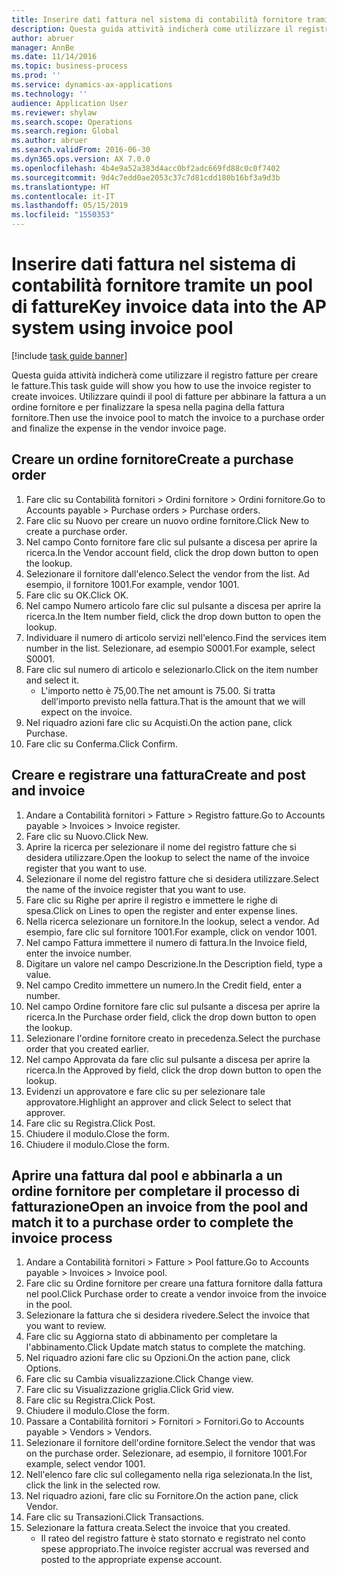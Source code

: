 ```yaml
---
title: Inserire dati fattura nel sistema di contabilità fornitore tramite un pool di fatture
description: Questa guida attività indicherà come utilizzare il registro fatture per creare le fatture.
author: abruer
manager: AnnBe
ms.date: 11/14/2016
ms.topic: business-process
ms.prod: ''
ms.service: dynamics-ax-applications
ms.technology: ''
audience: Application User
ms.reviewer: shylaw
ms.search.scope: Operations
ms.search.region: Global
ms.author: abruer
ms.search.validFrom: 2016-06-30
ms.dyn365.ops.version: AX 7.0.0
ms.openlocfilehash: 4b4e9a52a383d4acc0bf2adc669fd88c0c0f7402
ms.sourcegitcommit: 9d4c7edd0ae2053c37c7d81cdd180b16bf3a9d3b
ms.translationtype: HT
ms.contentlocale: it-IT
ms.lasthandoff: 05/15/2019
ms.locfileid: "1550353"
---
```

# <a name="key-invoice-data-into-the-ap-system-using-invoice-pool"></a><span data-ttu-id="1362b-103">Inserire dati fattura nel sistema di contabilità fornitore tramite un pool di fatture</span><span class="sxs-lookup"><span data-stu-id="1362b-103">Key invoice data into the AP system using invoice pool</span></span>

[!include [task guide banner](../../includes/task-guide-banner.md)]

<span data-ttu-id="1362b-104">Questa guida attività indicherà come utilizzare il registro fatture per creare le fatture.</span><span class="sxs-lookup"><span data-stu-id="1362b-104">This task guide will show you how to use the invoice register to create invoices.</span></span>  <span data-ttu-id="1362b-105">Utilizzare quindi il pool di fatture per abbinare la fattura a un ordine fornitore e per finalizzare la spesa nella pagina della fattura fornitore.</span><span class="sxs-lookup"><span data-stu-id="1362b-105">Then use the invoice pool to match the invoice to a purchase order and finalize the expense in the vendor invoice page.</span></span>


## <a name="create-a-purchase-order"></a><span data-ttu-id="1362b-106">Creare un ordine fornitore</span><span class="sxs-lookup"><span data-stu-id="1362b-106">Create a purchase order</span></span>
1. <span data-ttu-id="1362b-107">Fare clic su Contabilità fornitori > Ordini fornitore > Ordini fornitore.</span><span class="sxs-lookup"><span data-stu-id="1362b-107">Go to Accounts payable > Purchase orders > Purchase orders.</span></span>
2. <span data-ttu-id="1362b-108">Fare clic su Nuovo per creare un nuovo ordine fornitore.</span><span class="sxs-lookup"><span data-stu-id="1362b-108">Click New to create a purchase order.</span></span>
3. <span data-ttu-id="1362b-109">Nel campo Conto fornitore fare clic sul pulsante a discesa per aprire la ricerca.</span><span class="sxs-lookup"><span data-stu-id="1362b-109">In the Vendor account field, click the drop down button to open the lookup.</span></span>
4. <span data-ttu-id="1362b-110">Selezionare il fornitore dall'elenco.</span><span class="sxs-lookup"><span data-stu-id="1362b-110">Select the vendor from the list.</span></span> <span data-ttu-id="1362b-111">Ad esempio, il fornitore 1001.</span><span class="sxs-lookup"><span data-stu-id="1362b-111">For example, vendor 1001.</span></span>
5. <span data-ttu-id="1362b-112">Fare clic su OK.</span><span class="sxs-lookup"><span data-stu-id="1362b-112">Click OK.</span></span>
6. <span data-ttu-id="1362b-113">Nel campo Numero articolo fare clic sul pulsante a discesa per aprire la ricerca.</span><span class="sxs-lookup"><span data-stu-id="1362b-113">In the Item number field, click the drop down button to open the lookup.</span></span>
7. <span data-ttu-id="1362b-114">Individuare il numero di articolo servizi nell'elenco.</span><span class="sxs-lookup"><span data-stu-id="1362b-114">Find the services item number in the list.</span></span> <span data-ttu-id="1362b-115">Selezionare, ad esempio S0001.</span><span class="sxs-lookup"><span data-stu-id="1362b-115">For example, select S0001.</span></span>
8. <span data-ttu-id="1362b-116">Fare clic sul numero di articolo e selezionarlo.</span><span class="sxs-lookup"><span data-stu-id="1362b-116">Click on the item number and select it.</span></span>
    * <span data-ttu-id="1362b-117">L'importo netto è 75,00.</span><span class="sxs-lookup"><span data-stu-id="1362b-117">The net amount is 75.00.</span></span>  <span data-ttu-id="1362b-118">Si tratta dell'importo previsto nella fattura.</span><span class="sxs-lookup"><span data-stu-id="1362b-118">That is the amount that we will expect on the invoice.</span></span>  
9. <span data-ttu-id="1362b-119">Nel riquadro azioni fare clic su Acquisti.</span><span class="sxs-lookup"><span data-stu-id="1362b-119">On the action pane, click Purchase.</span></span>
10. <span data-ttu-id="1362b-120">Fare clic su Conferma.</span><span class="sxs-lookup"><span data-stu-id="1362b-120">Click Confirm.</span></span>

## <a name="create-and-post-and-invoice"></a><span data-ttu-id="1362b-121">Creare e registrare una fattura</span><span class="sxs-lookup"><span data-stu-id="1362b-121">Create and post and invoice</span></span>
1. <span data-ttu-id="1362b-122">Andare a Contabilità fornitori > Fatture > Registro fatture.</span><span class="sxs-lookup"><span data-stu-id="1362b-122">Go to Accounts payable > Invoices > Invoice register.</span></span>
2. <span data-ttu-id="1362b-123">Fare clic su Nuovo.</span><span class="sxs-lookup"><span data-stu-id="1362b-123">Click New.</span></span>
3. <span data-ttu-id="1362b-124">Aprire la ricerca per selezionare il nome del registro fatture che si desidera utilizzare.</span><span class="sxs-lookup"><span data-stu-id="1362b-124">Open the lookup to select the name of the invoice register that you want to use.</span></span>
4. <span data-ttu-id="1362b-125">Selezionare il nome del registro fatture che si desidera utilizzare.</span><span class="sxs-lookup"><span data-stu-id="1362b-125">Select the name of the invoice register that you want to use.</span></span>
5. <span data-ttu-id="1362b-126">Fare clic su Righe per aprire il registro e immettere le righe di spesa.</span><span class="sxs-lookup"><span data-stu-id="1362b-126">Click on Lines to open the register and enter expense lines.</span></span>
6. <span data-ttu-id="1362b-127">Nella ricerca selezionare un fornitore.</span><span class="sxs-lookup"><span data-stu-id="1362b-127">In the lookup, select a vendor.</span></span> <span data-ttu-id="1362b-128">Ad esempio, fare clic sul fornitore 1001.</span><span class="sxs-lookup"><span data-stu-id="1362b-128">For example, click on vendor 1001.</span></span>
7. <span data-ttu-id="1362b-129">Nel campo Fattura immettere il numero di fattura.</span><span class="sxs-lookup"><span data-stu-id="1362b-129">In the Invoice field, enter the invoice number.</span></span>
8. <span data-ttu-id="1362b-130">Digitare un valore nel campo Descrizione.</span><span class="sxs-lookup"><span data-stu-id="1362b-130">In the Description field, type a value.</span></span>
9. <span data-ttu-id="1362b-131">Nel campo Credito immettere un numero.</span><span class="sxs-lookup"><span data-stu-id="1362b-131">In the Credit field, enter a number.</span></span>
10. <span data-ttu-id="1362b-132">Nel campo Ordine fornitore fare clic sul pulsante a discesa per aprire la ricerca.</span><span class="sxs-lookup"><span data-stu-id="1362b-132">In the Purchase order field, click the drop down button to open the lookup.</span></span>
11. <span data-ttu-id="1362b-133">Selezionare l'ordine fornitore creato in precedenza.</span><span class="sxs-lookup"><span data-stu-id="1362b-133">Select the purchase order that you created earlier.</span></span>
12. <span data-ttu-id="1362b-134">Nel campo Approvata da fare clic sul pulsante a discesa per aprire la ricerca.</span><span class="sxs-lookup"><span data-stu-id="1362b-134">In the Approved by field, click the drop down button to open the lookup.</span></span>
13. <span data-ttu-id="1362b-135">Evidenzi un approvatore e fare clic su per selezionare tale approvatore.</span><span class="sxs-lookup"><span data-stu-id="1362b-135">Highlight an approver and click Select to select that approver.</span></span>
14. <span data-ttu-id="1362b-136">Fare clic su Registra.</span><span class="sxs-lookup"><span data-stu-id="1362b-136">Click Post.</span></span>
15. <span data-ttu-id="1362b-137">Chiudere il modulo.</span><span class="sxs-lookup"><span data-stu-id="1362b-137">Close the form.</span></span>
16. <span data-ttu-id="1362b-138">Chiudere il modulo.</span><span class="sxs-lookup"><span data-stu-id="1362b-138">Close the form.</span></span>

## <a name="open-an-invoice-from-the-pool-and-match-it-to-a-purchase-order-to-complete-the-invoice-process"></a><span data-ttu-id="1362b-139">Aprire una fattura dal pool e abbinarla a un ordine fornitore per completare il processo di fatturazione</span><span class="sxs-lookup"><span data-stu-id="1362b-139">Open an invoice from the pool and match it to a purchase order to complete the invoice process</span></span>
1. <span data-ttu-id="1362b-140">Andare a Contabilità fornitori > Fatture > Pool fatture.</span><span class="sxs-lookup"><span data-stu-id="1362b-140">Go to Accounts payable > Invoices > Invoice pool.</span></span>
2. <span data-ttu-id="1362b-141">Fare clic su Ordine fornitore per creare una fattura fornitore dalla fattura nel pool.</span><span class="sxs-lookup"><span data-stu-id="1362b-141">Click Purchase order to create a vendor invoice from the invoice in the pool.</span></span>
3. <span data-ttu-id="1362b-142">Selezionare la fattura che si desidera rivedere.</span><span class="sxs-lookup"><span data-stu-id="1362b-142">Select the invoice that you want to review.</span></span>
4. <span data-ttu-id="1362b-143">Fare clic su Aggiorna stato di abbinamento per completare la l'abbinamento.</span><span class="sxs-lookup"><span data-stu-id="1362b-143">Click Update match status to complete the matching.</span></span>
5. <span data-ttu-id="1362b-144">Nel riquadro azioni fare clic su Opzioni.</span><span class="sxs-lookup"><span data-stu-id="1362b-144">On the action pane, click Options.</span></span>
6. <span data-ttu-id="1362b-145">Fare clic su Cambia visualizzazione.</span><span class="sxs-lookup"><span data-stu-id="1362b-145">Click Change view.</span></span>
7. <span data-ttu-id="1362b-146">Fare clic su Visualizzazione griglia.</span><span class="sxs-lookup"><span data-stu-id="1362b-146">Click Grid view.</span></span>
8. <span data-ttu-id="1362b-147">Fare clic su Registra.</span><span class="sxs-lookup"><span data-stu-id="1362b-147">Click Post.</span></span>
9. <span data-ttu-id="1362b-148">Chiudere il modulo.</span><span class="sxs-lookup"><span data-stu-id="1362b-148">Close the form.</span></span>
10. <span data-ttu-id="1362b-149">Passare a Contabilità fornitori > Fornitori > Fornitori.</span><span class="sxs-lookup"><span data-stu-id="1362b-149">Go to Accounts payable > Vendors > Vendors.</span></span>
11. <span data-ttu-id="1362b-150">Selezionare il fornitore dell'ordine fornitore.</span><span class="sxs-lookup"><span data-stu-id="1362b-150">Select the vendor that was on the purchase order.</span></span> <span data-ttu-id="1362b-151">Selezionare, ad esempio, il fornitore 1001.</span><span class="sxs-lookup"><span data-stu-id="1362b-151">For example, select vendor 1001.</span></span>
12. <span data-ttu-id="1362b-152">Nell'elenco fare clic sul collegamento nella riga selezionata.</span><span class="sxs-lookup"><span data-stu-id="1362b-152">In the list, click the link in the selected row.</span></span>
13. <span data-ttu-id="1362b-153">Nel riquadro azioni, fare clic su Fornitore.</span><span class="sxs-lookup"><span data-stu-id="1362b-153">On the action pane, click Vendor.</span></span>
14. <span data-ttu-id="1362b-154">Fare clic su Transazioni.</span><span class="sxs-lookup"><span data-stu-id="1362b-154">Click Transactions.</span></span>
15. <span data-ttu-id="1362b-155">Selezionare la fattura creata.</span><span class="sxs-lookup"><span data-stu-id="1362b-155">Select the invoice that you created.</span></span>
    * <span data-ttu-id="1362b-156">Il rateo del registro fatture è stato stornato e registrato nel conto spese appropriato.</span><span class="sxs-lookup"><span data-stu-id="1362b-156">The invoice register accrual was reversed and posted to the appropriate expense account.</span></span>  

